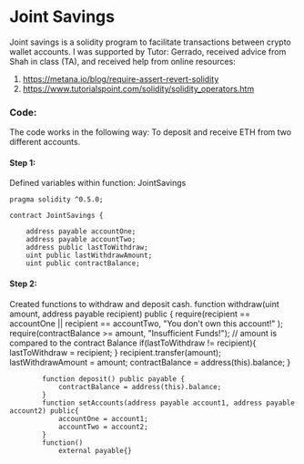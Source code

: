 # Joint Savings
Joint savings is a solidity program to facilitate transactions between crypto wallet accounts. I was supported by Tutor: Gerrado, received advice from Shah in class (TA), and received help from online resources: 
1.  https://metana.io/blog/require-assert-revert-solidity
2.  https://www.tutorialspoint.com/solidity/solidity_operators.htm

### Code:
The code works in the following way: To deposit and receive ETH from two different accounts. 

#### Step 1: 
Defined variables within function: JointSavings


    pragma solidity ^0.5.0;
    
    contract JointSavings {
    
        address payable accountOne; 
        address payable accountTwo; 
        address public lastToWithdraw; 
        uint public lastWithdrawAmount;
        uint public contractBalance; 

#### Step 2: 
Created functions to withdraw and deposit cash. 
            function withdraw(uint amount, address payable recipient) public {
                require(recipient == accountOne || recipient == accountTwo, "You don't own this account!" );
                require(contractBalance >= amount, "Insufficient Funds!"); // amount is compared to the contract Balance 
                if(lastToWithdraw != recipient){
                    lastToWithdraw = recipient; 
                }
                recipient.transfer(amount); 
                lastWithdrawAmount = amount; 
                contractBalance = address(this).balance; 
            }
        
            function deposit() public payable {
                contractBalance = address(this).balance; 
            }
            function setAccounts(address payable account1, address payable account2) public{       
                accountOne = account1;
                accountTwo = account2; 
            }
            function()
                external payable{}
            


